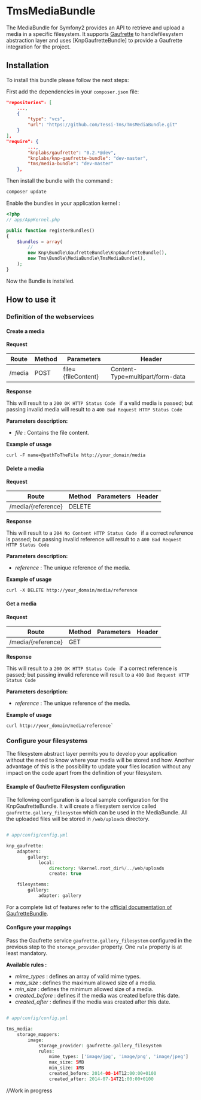 TmsMediaBundle
==============

The MediaBundle for Symfony2 provides an API to retrieve and upload a media in a specific filesystem.
It supports [Gaufrette](https://github.com/KnpLabs/Gaufrette.git) to handlefilesystem abstraction layer and uses [KnpGaufretteBundle]
to provide a Gaufrette integration for the project.


Installation
------------

To install this bundle please follow the next steps:

First add the dependencies in your `composer.json` file:

```json
"repositories": [
    ...,
    {
        "type": "vcs",
        "url": "https://github.com/Tessi-Tms/TmsMediaBundle.git"
    }
],
"require": {
        ...,
        "knplabs/gaufrette": "0.2.*@dev",
        "knplabs/knp-gaufrette-bundle": "dev-master",
        "tms/media-bundle": "dev-master"
    },
```

Then install the bundle with the command :

```sh
composer update
```

Enable the bundles in your application kernel :

```php
<?php
// app/AppKernel.php

public function registerBundles()
{
    $bundles = array(
        //
        new Knp\Bundle\GaufretteBundle\KnpGaufretteBundle(),
        new Tms\Bundle\MediaBundle\TmsMediaBundle(),
    );
}
```
Now the Bundle is installed.

How to use it
-------------

### Definition of the webservices

#### Create a media

**Request**

| Route           | Method | Parameters             | Header
|-----------------|--------|------------------------|----------------------------------------------------------------------------------------------------------------------------------------------------
| /media          | POST   | file={fileContent}     | Content-Type=multipart/form-data

**Response**

This will result to a `200 OK HTTP Status Code ` if a valid media is passed; but passing invalid media will result to a `400 Bad Request HTTP Status Code`

**Parameters description:**

- *file* : Contains the file content.

**Example of usage**

```curl 
curl -F name=@pathToTheFile http://your_domain/media
```

#### Delete a media

**Request**

| Route                 | Method | Parameters         | Header
|-----------------------|--------|--------------------|----------------------------------------------------------------------------------------------------------------------------------------------------
| /media/{reference}    | DELETE |                    |

**Response**

This will result to a `204 No Content HTTP Status Code ` if a correct reference is passed; but passing invalid reference will result to a `400 Bad Request HTTP Status Code`

**Parameters description:**

- *reference* : The unique reference of the media.

**Example of usage**

```curl
curl -X DELETE http://your_domain/media/reference
```

#### Get a media

**Request**

| Route                 | Method | Parameters         | Header
|-----------------------|--------|--------------------|----------------------------------------------------------------------------------------------------------------------------------------------------
| /media/{reference}    | GET    |                    |

**Response**

This will result to a `200 OK HTTP Status Code ` if a correct reference is passed; but passing invalid reference will result to a `400 Bad Request HTTP Status Code`

**Parameters description:**

- *reference* : The unique reference of the media.

**Example of usage**

```curl
curl http://your_domain/media/reference`
```

### Configure your filesystems

The filesystem abstract layer permits you to develop your application without the need to know where your media will be stored and how. Another advantage of this is the possibility to update your files location without any impact on the code apart from the definition of your filesystem.

#### Example of Gaufrette Filesystem configuration

The following configuration is a local sample configuration for the KnpGaufretteBundle. It will create a filesystem service called `gaufrette.gallery_filesystem` which can be used in the MediaBundle. All the uploaded files will be stored in `/web/uploads` directory.


```php

# app/config/config.yml

knp_gaufrette:
    adapters:
        gallery:
            local:
                directory: %kernel.root_dir%/../web/uploads
                create: true

    filesystems:
        gallery:
            adapter: gallery
```
For a complete list of features refer to the [official documentation of GaufretteBundle](https://github.com/KnpLabs/KnpGaufretteBundle.git).

#### Configure your mappings

Pass the Gaufrette service `gaufrette.gallery_filesystem` configured in the previous step to the `storage_provider` property. One `rule` property is at least mandatory.

**Available rules :**

- *mime_types* : defines an array of valid mime types.
- *max_size* : defines the maximum allowed size of a media.
- *min_size* : defines the minimum allowed size of a media.
- *created_before* : defines if the media was created before this date.
- *created_after* : defines if the media was created after this date.


```php

# app/config/config.yml

tms_media:
    storage_mappers:
        image:
            storage_provider: gaufrette.gallery_filesystem
            rules:
                mime_types: ['image/jpg', 'image/png', 'image/jpeg']
                max_size: 5MB
                min_size: 1MB
                created_before: 2014-08-14T12:00:00+0100
                created_after: 2014-07-14T21:00:00+0100
```

//Work in progress
